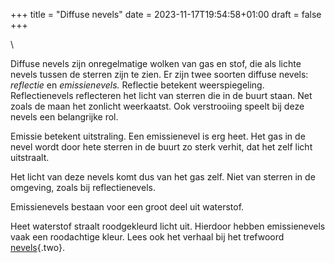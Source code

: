 +++
title = "Diffuse nevels"
date = 2023-11-17T19:54:58+01:00
draft = false
+++

\

Diffuse nevels zijn onregelmatige wolken van gas en stof, die als lichte
nevels tussen de sterren zijn te zien. Er zijn twee soorten diffuse
nevels: *reflectie* en *emissienevels.* Reflectie betekent
weerspiegeling. Reflectienevels reflecteren het licht van sterren die in
de buurt staan. Net zoals de maan het zonlicht weerkaatst. Ook
verstrooiing speelt bij deze nevels een belangrijke rol.

Emissie betekent uitstraling. Een emissienevel is erg heet. Het gas in
de nevel wordt door hete sterren in de buurt zo sterk verhit, dat het
zelf licht uitstraalt.

Het licht van deze nevels komt dus van het gas zelf. Niet van sterren in
de omgeving, zoals bij reflectienevels.

Emissienevels bestaan voor een groot deel uit waterstof.

Heet waterstof straalt roodgekleurd licht uit. Hierdoor hebben
emissienevels vaak een roodachtige kleur. Lees ook het verhaal bij het
trefwoord [nevels](nevels.html){.two}.
